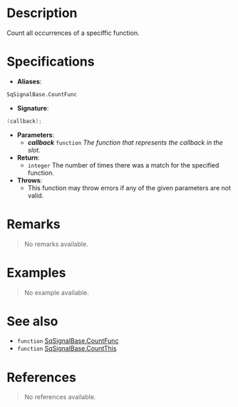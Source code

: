# Description

Count all occurrences of a speciffic function.

# Specifications

* **Aliases**:
```D
SqSignalBase.CountFunc
```
* **Signature**:
```D
(callback);
```
* **Parameters**:
	* **_callback_** `function` *The function that represents the callback in the slot.*
* **Return**:
	* `integer` The number of times there was a match for the specified function.
* **Throws**:
	* This function may throw errors if any of the given parameters are not valid.

# Remarks

> No remarks available.

# Examples

> No example available.

# See also

* `function` [SqSignalBase.CountFunc](Function.SqSignalBase.Count)
* `function` [SqSignalBase.CountThis](Function.SqSignalBase.CountThis)

# References

> No references available.
